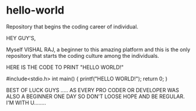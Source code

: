 # hello-world
Repository that begins the coding career of individual.

HEY GUY'S,

Myself VISHAL RAJ, a beginner to this amazing platform and this is the only repository that starts 
the coding culture among the individuals.

HERE IS THE CODE TO PRINT "HELLO WORLD!"

#include<stdio.h>
int main()
{
printf("HELLO WORLD!");
return 0;
)


BEST OF LUCK GUYS .....
AS EVERY PRO CODER OR DEVELOPER WAS ALSO A BEGINNER ONE DAY SO DON'T LOOSE HOPE AND BE REGULAR.
I'M WITH U........
